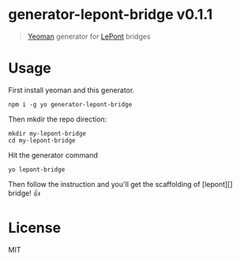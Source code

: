 # generator-lepont-bridge v0.1.1

> [Yeoman](https://yeoman.io/) generator for [LePont](https://github.com/kt3k/lepont) bridges

# Usage

First install yeoman and this generator.

```
npm i -g yo generator-lepont-bridge
```

Then mkdir the repo direction:

```
mkdir my-lepont-bridge
cd my-lepont-bridge
```

Hit the generator command
```
yo lepont-bridge
```

Then follow the instruction and you'll get the scaffolding of [lepont][] bridge! 👍

# License

MIT

